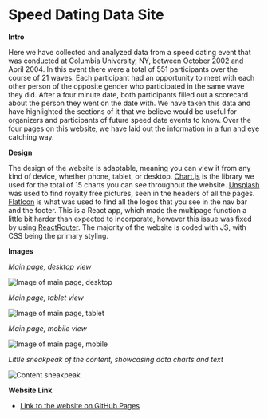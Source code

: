 # Speed Dating Data Site

**Intro**

Here we have collected and analyzed data from a speed dating event that was conducted at Columbia University, NY, between October 2002 and April 2004. In this event there were a total of 551 participants over the course of 21 waves. Each participant had an opportunity to meet with each other person of the opposite gender who participated in the same wave they did. After a four minute date, both participants filled out a scorecard about the person they went on the date with. We have taken this data and have highlighted the sections of it that we believe would be useful for organizers and participants of future speed date events to know. Over the four pages on this website, we have laid out the information in a fun and eye catching way.

**Design**

The design of the website is adaptable, meaning you can view it from any kind of device, whether phone, tablet, or desktop. [Chart.js](https://www.chartjs.org/) is the library we used for the total of 15 charts you can see throughout the website. [Unsplash](https://www.unplash.com/) was used to find royalty free pictures, seen in the headers of all the pages. [FlatIcon](https://www.flaticon.com/) is what was used to find all the logos that you see in the nav bar and the footer. This is a React app, which made the multipage function a little bit harder than expected to incorporate, however this issue was fixed by using [ReactRouter](https://reactrouter.com/en/main). The majority of the website is coded with JS, with CSS being the primary styling.

**Images**

_Main page, desktop view_

![Image of main page, desktop](https://cdn.discordapp.com/attachments/486264193402798080/1081247202451656867/image.png)

_Main page, tablet view_

![Image of main page, tablet](https://cdn.discordapp.com/attachments/486264193402798080/1081247169836748831/image.png)

_Main page, mobile view_

![Image of main page, mobile](https://cdn.discordapp.com/attachments/486264193402798080/1081247250291884222/image.png)

_Little sneakpeak of the content, showcasing data charts and text_

![Content sneakpeak](https://cdn.discordapp.com/attachments/486264193402798080/1081247314766725230/image.png)

**Website Link**

- [Link to the website on GitHub Pages](https://ian-diz.github.io/Speed-Dating-Data-Site/)
